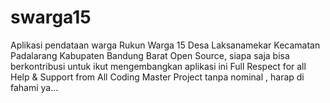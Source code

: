 # swarga15
Aplikasi pendataan warga Rukun Warga 15 Desa Laksanamekar Kecamatan Padalarang Kabupaten Bandung Barat
Open Source, siapa saja bisa berkontribusi untuk ikut mengembangkan aplikasi ini
Full Respect for all Help & Support from All Coding Master
Project tanpa nominal , harap di fahami ya...

